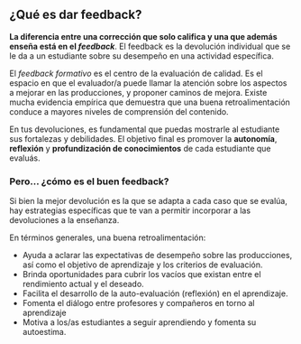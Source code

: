 ## ¿Qué es dar feedback?

**La diferencia entre una corrección que solo califica y una que además enseña está en el _feedback_**. El feedback es la devolución individual que se le da a un estudiante sobre su desempeño en una actividad específica.

El _feedback formativo_ es el centro de la evaluación de calidad. Es el espacio en que el evaluador/a puede llamar la atención sobre los aspectos a mejorar en las producciones, y proponer caminos de mejora. Existe mucha evidencia empírica que demuestra que una buena retroalimentación conduce a mayores niveles de comprensión del contenido.

En tus devoluciones, es fundamental que puedas mostrarle al estudiante sus fortalezas y debilidades. El objetivo final es promover la **autonomía**, **reflexión** y **profundización de conocimientos** de cada estudiante que evaluás.

### Pero... ¿cómo es el buen feedback?

Si bien la mejor devolución es la que se adapta a cada caso que se evalúa, hay estrategias específicas que te van a permitir incorporar a las devoluciones a la enseñanza.

En términos generales, una buena retroalimentación:

- Ayuda a aclarar las expectativas de desempeño sobre las producciones, así como el objetivo de aprendizaje y los criterios de evaluación.
- Brinda oportunidades para cubrir los vacíos que existan entre el rendimiento actual y el deseado.
- Facilita el desarrollo de la auto-evaluación (reflexión) en el aprendizaje.
- Fomenta el diálogo entre profesores y compañeros en torno al aprendizaje
- Motiva a los/as estudiantes a seguir aprendiendo y fomenta su autoestima.
